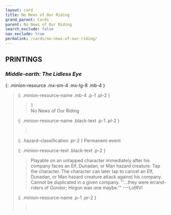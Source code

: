 ```yaml
---
layout: card
title: No News of Our Riding
grand_parent: Cards
parent: No News of Our Riding
search_exclude: false
nav_exclude: true
permalink: /cards/no-news-of-our-riding/
---
```


## PRINTINGS


### _Middle-earth: The Lidless Eye_

{: .minion-resource .mx-sm-4 .mx-lg-8 .mb-4 }
> {: .minion-resource-name .mb-4 .p-1 .pl-2 }
> > <div class="hazard-mp">1</div>
> > <div class="card-name">No News of Our Riding</div>
>
> {: .minion-resource-name .black-text .p-1 .pl-2 }
> > &nbsp;
>
> {: .hazard-classification .pr-2 }
> Permanent-event
>
> {: .minion-resource-text .black-text .p-2 }
> > Playable on an untapped character immediately after his company faces an Elf, Dunadan, or Man hazard creature. Tap the character. The character can later tap to cancel an Elf, Dunadan, or Man hazard creature attack against his company. Cannot be duplicated in a given company.   "'...they were errand-riders of Gondor; Hirgon was one maybe.'" ---LotRVI 
> 
> {: .minion-resource-name .p-1 .pr-2 }
> > <div class="card-shield"></div>
> > <div class="card-corruption-white">&nbsp;</div>
